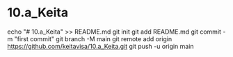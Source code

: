 # 10.a_Keita
echo "# 10.a_Keita" >> README.md
git init
git add README.md
git commit -m "first commit"
git branch -M main
git remote add origin https://github.com/keitavisa/10.a_Keita.git
git push -u origin main
